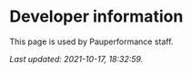 # Developer information

This page is used by Pauperformance staff.

*Last updated: 2021-10-17, 18:32:59.*
